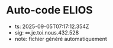 # Auto-code ELIOS
- ts: 2025-09-05T07:17:12.354Z
- sig: ∞.je.toi.nous.432.528
- note: fichier généré automatiquement